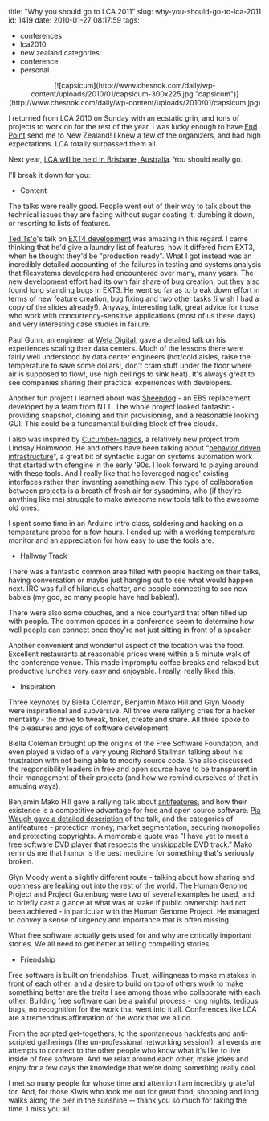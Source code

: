title: "Why you should go to LCA 2011"
slug: why-you-should-go-to-lca-2011
id: 1419
date: 2010-01-27 08:17:59
tags: 
- conferences
- lca2010
- new zealand
categories: 
- conference
- personal

<center>[![capsicum](http://www.chesnok.com/daily/wp-content/uploads/2010/01/capsicum-300x225.jpg "capsicum")](http://www.chesnok.com/daily/wp-content/uploads/2010/01/capsicum.jpg)</center>

I returned from LCA 2010 on Sunday with an ecstatic grin, and tons of projects to work on for the rest of the year. I was lucky enough to have [End Point](http://endpoint.com/) send me to New Zealand! I knew a few of the organizers, and had high expectations. LCA totally surpassed them all.

Next year, [LCA will be held in Brisbane, Australia](http://followtheflow.org/). You should really go.

I'll break it down for you: 

* Content

The talks were really good. People went out of their way to talk about the technical issues they are facing without sugar coating it, dumbing it down, or resorting to lists of features. 

[Ted Ts'o](http://thunk.org/tytso/blog/)'s talk on [EXT4 development](http://www.lca2010.org.nz/programme/schedule/view_talk/50291?day=wednesday) was amazing in this regard. I came thinking that he'd give a laundry list of features, how it differed from EXT3, when he thought they'd be "production ready". What I got instead was an incredibly detailed accounting of the failures in testing and systems analysis that filesystems developers had encountered over many, many years. The new development effort had its own fair share of bug creation, but they also found long standing bugs in EXT3\. He went so far as to break down effort in terms of new feature creation, bug fixing and two other tasks (i wish I had a copy of the slides already!). Anyway, interesting talk, great advice for those who work with concurrency-sensitive applications (most of us these days) and very interesting case studies in failure. 

Paul Gunn, an engineer at [Weta Digital](http://www.wetafx.co.nz/), gave a detailed talk on his experiences scaling their data centers. Much of the lessons there were fairly well understood by data center engineers (hot/cold aisles, raise the temperature to save some dollars!, don't cram stuff under the floor where air is supposed to flow!, use high ceilings to sink heat). It's always great to see companies sharing their practical experiences with developers. 

Another fun project I learned about was [Sheepdog](http://www.osrg.net/sheepdog/) - an EBS replacement developed by a team from NTT. The whole project looked fantastic - providing snapshot, cloning and thin provisioning, and a reasonable looking GUI. This could be a fundamental building block of free clouds.

I also was inspired by [Cucumber-nagios](http://auxesis.github.com/cucumber-nagios/), a relatively new project from Lindsay Holmwood. He and others have been talking about "[behavior driven infrastructure](http://holmwood.id.au/~lindsay/2009/11/09/behaviour-driven-infrastructure-through-cucumber/)", a great bit of syntactic sugar on systems automation work that started with cfengine in the early '90s. I look forward to playing around with these tools. And I really like that he leveraged nagios' existing interfaces rather than inventing something new. This type of collaboration between projects is a breath of fresh air for sysadmins, who (if they're anything like me) struggle to make awesome new tools talk to the awesome old ones.

I spent some time in an Arduino intro class, soldering and hacking on a temperature probe for a few hours. I ended up with a working temperature monitor and an appreciation for how easy to use the tools are.

* Hallway Track

There was a fantastic common area filled with people hacking on their talks, having conversation or maybe just hanging out to see what would happen next. IRC was full of hilarious chatter, and people connecting to see new babies (my god, so many people have had babies!).

There were also some couches, and a nice courtyard that often filled up with people. The common spaces in a conference seem to determine how well people can connect once they're not just sitting in front of a speaker. 

Another convenient and wonderful aspect of the location was the food. Excellent restaurants at reasonable prices were within a 5 minute walk of the conference venue. This made impromptu coffee breaks and relaxed but productive lunches very easy and enjoyable. I really, really liked this.

* Inspiration

Three keynotes by Biella Coleman, Benjamin Mako Hill and Glyn Moody were inspirational and subversive. All three were rallying cries for a hacker mentality - the drive to tweak, tinker, create and share. All three spoke to the pleasures and joys of software development. 

Biella Coleman brought up the origins of the Free Software Foundation, and even played a video of a very young Richard Stallman talking about his frustration with not being able to modify source code. She also discussed the responsibility leaders in free and open source have to be transparent in their management of their projects (and how we remind ourselves of that in amusing ways).

Benjamin Mako Hill gave a rallying talk about [antifeatures](http://wiki.mako.cc/Antifeatures), and how their existence is a competitive advantage for free and open source software. [Pia Waugh gave a detailed description](http://pipka.org/blog/2010/01/20/linux-conf-au-2010-%e2%80%93-day-3-freedom-games-bruce-campbell/) of the talk, and the categories of antifeatures - protection money, market segmentation, securing monopolies and protecting copyrights. A memorable quote was "I have yet to meet a free software DVD player that respects the unskippable DVD track." Mako reminds me that humor is the best medicine for something that's seriously broken.

Glyn Moody went a slightly different route - talking about how sharing and openness are leaking out into the rest of the world. The Human Genome Project and Project Gutenburg were two of several examples he used, and to briefly cast a glance at what was at stake if public ownership had not been achieved - in particular with the Human Genome Project. He managed to convey a sense of urgency and importance that is often missing. 

What free software actually gets used for and why are critically important stories. We all need to get better at telling compelling stories.

* Friendship

Free software is built on friendships. Trust, willingness to make mistakes in front of each other, and a desire to build on top of others work to make something better are the traits I see among those who collaborate with each other. Building free software can be a painful process - long nights, tedious bugs, no recognition for the work that went into it all. Conferences like LCA are a tremendous affirmation of the work that we all do.

From the scripted get-togethers, to the spontaneous hackfests and anti-scripted gatherings (the un-professional networking session!), all events are attempts to connect to the other people who know what it's like to live inside of free software. And we relax around each other, make jokes and enjoy for a few days the knowledge that we're doing something really cool.

I met so many people for whose time and attention I am incredibly grateful for. And, for those Kiwis who took me out for great food, shopping and long walks along the pier in the sunshine -- thank you so much for taking the time. I miss you all.
